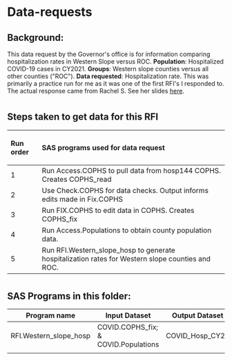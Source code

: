 # Data-requests

## Background: 
This data request by the Governor's office is for information comparing hospitalization rates in Western Slope versus ROC. **Population**:  Hospitalized COVID-19 cases in CY2021. **Groups**: Western slope counties versus all other counties ("ROC"). **Data requested**: Hospitalization rate.
This was primarily a practice run for me as it was one of the first RFI's I responded to. The actual response came from Rachel S. See her slides [here](https://docs.google.com/presentation/d/1RC2lytD0srCm0iu_Mp2BcJgGrBH5IiCYlfSoe5qiXuw/edit?usp=sharing).
#
## Steps taken to get data for this RFI
| <p align="left">Run order</p> | <p align="left">SAS programs used for data request</p> |
| --- | ------------------------------------------------------------------------------------ |
|1| Run Access.COPHS to pull data from hosp144 COPHS. Creates COPHS_read |
|2| Use Check.COPHS for data checks. Output informs edits made in Fix.COPHS|
|3| Run FIX.COPHS to edit data in COPHS. Creates COPHS_fix
|4| Run Access.Populations to obtain county population data. 
|5| Run RFI.Western_slope_hosp to generate hospitalization rates for Western slope counties and ROC.

#             
## SAS Programs in this folder:

| Program name | Input Dataset  | Output Dataset | Purpose                                
| --------------- |--------------|----------------|-----------------------------------| 
|RFI.Western_slope_hosp|COVID.COPHS_fix; & COVID.Populations| COVID_Hosp_CY21|Generate hospitalization rates
||


